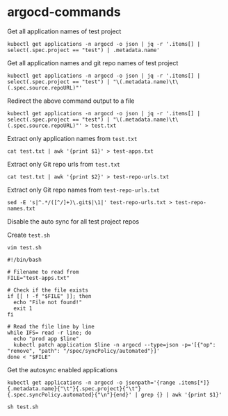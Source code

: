 # argocd-commands

Get all application names of test project

```
kubectl get applications -n argocd -o json | jq -r '.items[] | select(.spec.project == "test") | .metadata.name'
```

Get all application names and git repo names of test project

```
kubectl get applications -n argocd -o json | jq -r '.items[] | select(.spec.project == "test") | "\(.metadata.name)\t\(.spec.source.repoURL)"'
```

Redirect the above command output to a file

```
kubectl get applications -n argocd -o json | jq -r '.items[] | select(.spec.project == "test") | "\(.metadata.name)\t\(.spec.source.repoURL)"' > test.txt
```

Extract only application names from `test.txt`

```
cat test.txt | awk '{print $1}' > test-apps.txt
```

Extract only Git repo urls from `test.txt`

```
cat test.txt | awk '{print $2}' > test-repo-urls.txt
```

Extract only Git repo names from `test-repo-urls.txt`

```
sed -E 's|^.*/([^/]+)\.git$|\1|' test-repo-urls.txt > test-repo-names.txt
```

Disable the auto sync for all test project repos

Create  `test.sh`

```
vim test.sh
```


```
#!/bin/bash

# Filename to read from
FILE="test-apps.txt"

# Check if the file exists
if [[ ! -f "$FILE" ]]; then
  echo "File not found!"
  exit 1
fi

# Read the file line by line
while IFS= read -r line; do
  echo "prod app $line"
  kubectl patch application $line -n argocd --type=json -p='[{"op": "remove", "path": "/spec/syncPolicy/automated"}]'
done < "$FILE"
```


Get the autosync enabled applications

```
kubectl get applications -n argocd -o jsonpath='{range .items[*]}{.metadata.name}{"\t"}{.spec.project}{"\t"}{.spec.syncPolicy.automated}{"\n"}{end}' | grep {} | awk '{print $1}'
```
```
sh test.sh
```


